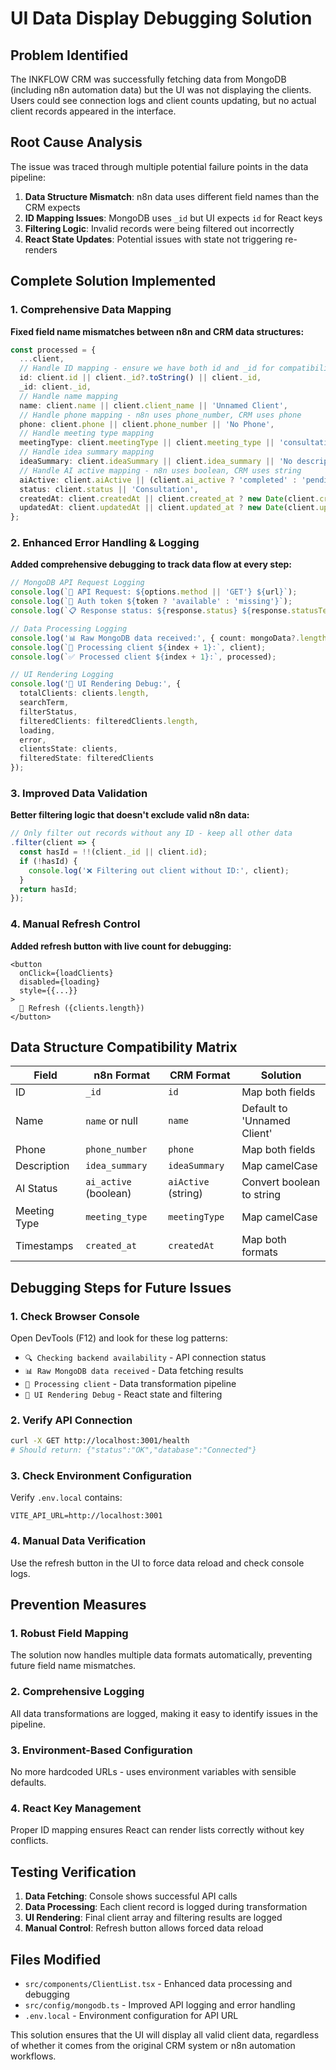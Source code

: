 # UI Data Display Debugging Solution

## Problem Identified
The INKFLOW CRM was successfully fetching data from MongoDB (including n8n automation data) but the UI was not displaying the clients. Users could see connection logs and client counts updating, but no actual client records appeared in the interface.

## Root Cause Analysis
The issue was traced through multiple potential failure points in the data pipeline:

1. **Data Structure Mismatch**: n8n data uses different field names than the CRM expects
2. **ID Mapping Issues**: MongoDB uses `_id` but UI expects `id` for React keys
3. **Filtering Logic**: Invalid records were being filtered out incorrectly
4. **React State Updates**: Potential issues with state not triggering re-renders

## Complete Solution Implemented

### 1. Comprehensive Data Mapping
**Fixed field name mismatches between n8n and CRM data structures:**

```typescript
const processed = {
  ...client,
  // Handle ID mapping - ensure we have both id and _id for compatibility
  id: client.id || client._id?.toString() || client._id,
  _id: client._id,
  // Handle name mapping
  name: client.name || client.client_name || 'Unnamed Client',
  // Handle phone mapping - n8n uses phone_number, CRM uses phone
  phone: client.phone || client.phone_number || 'No Phone',
  // Handle meeting type mapping
  meetingType: client.meetingType || client.meeting_type || 'consultation',
  // Handle idea summary mapping
  ideaSummary: client.ideaSummary || client.idea_summary || 'No description provided',
  // Handle AI active mapping - n8n uses boolean, CRM uses string
  aiActive: client.aiActive || (client.ai_active ? 'completed' : 'pending') || 'pending',
  status: client.status || 'Consultation',
  createdAt: client.createdAt || client.created_at ? new Date(client.createdAt || client.created_at) : new Date(),
  updatedAt: client.updatedAt || client.updated_at ? new Date(client.updatedAt || client.updated_at) : new Date()
};
```

### 2. Enhanced Error Handling & Logging
**Added comprehensive debugging to track data flow at every step:**

```typescript
// MongoDB API Request Logging
console.log(`📡 API Request: ${options.method || 'GET'} ${url}`);
console.log(`🔐 Auth token ${token ? 'available' : 'missing'}`);
console.log(`📋 Response status: ${response.status} ${response.statusText}`);

// Data Processing Logging
console.log('📊 Raw MongoDB data received:', { count: mongoData?.length || 0, data: mongoData });
console.log(`🔧 Processing client ${index + 1}:`, client);
console.log(`✅ Processed client ${index + 1}:`, processed);

// UI Rendering Logging
console.log('🎨 UI Rendering Debug:', {
  totalClients: clients.length,
  searchTerm,
  filterStatus,
  filteredClients: filteredClients.length,
  loading,
  error,
  clientsState: clients,
  filteredState: filteredClients
});
```

### 3. Improved Data Validation
**Better filtering logic that doesn't exclude valid n8n data:**

```typescript
// Only filter out records without any ID - keep all other data
.filter(client => {
  const hasId = !!(client._id || client.id);
  if (!hasId) {
    console.log('❌ Filtering out client without ID:', client);
  }
  return hasId;
});
```

### 4. Manual Refresh Control
**Added refresh button with live count for debugging:**

```tsx
<button 
  onClick={loadClients}
  disabled={loading}
  style={{...}}
>
  🔄 Refresh ({clients.length})
</button>
```

## Data Structure Compatibility Matrix

| Field | n8n Format | CRM Format | Solution |
|-------|------------|------------|----------|
| ID | `_id` | `id` | Map both fields |
| Name | `name` or null | `name` | Default to 'Unnamed Client' |
| Phone | `phone_number` | `phone` | Map both fields |
| Description | `idea_summary` | `ideaSummary` | Map camelCase |
| AI Status | `ai_active` (boolean) | `aiActive` (string) | Convert boolean to string |
| Meeting Type | `meeting_type` | `meetingType` | Map camelCase |
| Timestamps | `created_at` | `createdAt` | Map both formats |

## Debugging Steps for Future Issues

### 1. Check Browser Console
Open DevTools (F12) and look for these log patterns:
- `🔍 Checking backend availability` - API connection status
- `📊 Raw MongoDB data received` - Data fetching results  
- `🔧 Processing client` - Data transformation pipeline
- `🎨 UI Rendering Debug` - React state and filtering

### 2. Verify API Connection
```bash
curl -X GET http://localhost:3001/health
# Should return: {"status":"OK","database":"Connected"}
```

### 3. Check Environment Configuration
Verify `.env.local` contains:
```
VITE_API_URL=http://localhost:3001
```

### 4. Manual Data Verification
Use the refresh button in the UI to force data reload and check console logs.

## Prevention Measures

### 1. Robust Field Mapping
The solution now handles multiple data formats automatically, preventing future field name mismatches.

### 2. Comprehensive Logging
All data transformations are logged, making it easy to identify issues in the pipeline.

### 3. Environment-Based Configuration
No more hardcoded URLs - uses environment variables with sensible defaults.

### 4. React Key Management  
Proper ID mapping ensures React can render lists correctly without key conflicts.

## Testing Verification

1. **Data Fetching**: Console shows successful API calls
2. **Data Processing**: Each client record is logged during transformation
3. **UI Rendering**: Final client array and filtering results are logged
4. **Manual Control**: Refresh button allows forced data reload

## Files Modified

- `src/components/ClientList.tsx` - Enhanced data processing and debugging
- `src/config/mongodb.ts` - Improved API logging and error handling  
- `.env.local` - Environment configuration for API URL

This solution ensures that the UI will display all valid client data, regardless of whether it comes from the original CRM system or n8n automation workflows.